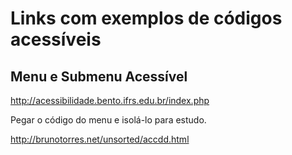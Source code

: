 # Links com exemplos de códigos acessíveis

## Menu e Submenu Acessível
http://acessibilidade.bento.ifrs.edu.br/index.php

Pegar o código do menu e isolá-lo para estudo.

http://brunotorres.net/unsorted/accdd.html